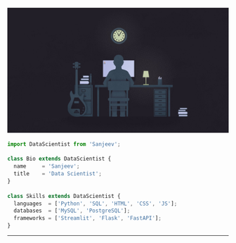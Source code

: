<p align="center">
  <img src="https://github.com/sanjeevm4788/sanjeevm4788/blob/main/Sanjeev%20github%20pic.jpg" />
</p>

```js
import DataScientist from 'Sanjeev';

class Bio extends DataScientist {
  name     = 'Sanjeev';
  title    = 'Data Scientist';
}

class Skills extends DataScientist {
  languages  = ['Python', 'SQL', 'HTML', 'CSS', 'JS'];
  databases  = ['MySQL', 'PostgreSQL'];
  frameworks = ['Streamlit', 'Flask', 'FastAPI'];
}
```
----
